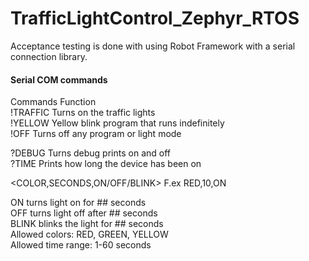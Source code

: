 # TrafficLightControl_Zephyr_RTOS

Acceptance testing is done with using Robot Framework with a serial connection library.

#### Serial COM commands  
Commands    Function  
!TRAFFIC    Turns on the traffic lights  
!YELLOW                         Yellow blink program that runs indefinitely  
!OFF                            Turns off any program or light mode  
  
?DEBUG                          Turns debug prints on and off  
?TIME                           Prints how long the device has been on  
  
<COLOR,SECONDS,ON/OFF/BLINK>    F.ex RED,10,ON  

ON turns light on for ## seconds  
OFF turns light off after ## seconds       
BLINK blinks the light for ## seconds  
Allowed colors: RED, GREEN, YELLOW  
Allowed time range: 1-60 seconds  
